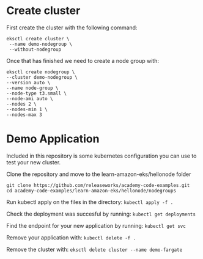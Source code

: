 
# Create cluster
First create the cluster with the following command:
```
eksctl create cluster \
 --name demo-nodegroup \
 --without-nodegroup
```

Once that has finished we need to create a node group with:
```
eksctl create nodegroup \
--cluster demo-nodegroup \
--version auto \
--name node-group \
--node-type t3.small \
--node-ami auto \
--nodes 2 \
--nodes-min 1 \
--nodes-max 3
```

# Demo Application
Included in this repository is some kubernetes configuration you can use to test your new cluster.

Clone the repository and move to the learn-amazon-eks/hellonode folder
```
git clone https://github.com/releaseworks/academy-code-examples.git
cd academy-code-examples/learn-amazon-eks/hellonode/nodegroups
```

Run kubectl apply on the files in the directory:
`kubectl apply -f .`

Check the deployment was succesful by running:
`kubectl get deployments`

Find the endpoint for your new application by running:
`kubectl get svc`

Remove your application with:
`kubectl delete -f .`

Remove the cluster with:
`eksctl delete cluster --name demo-fargate`
